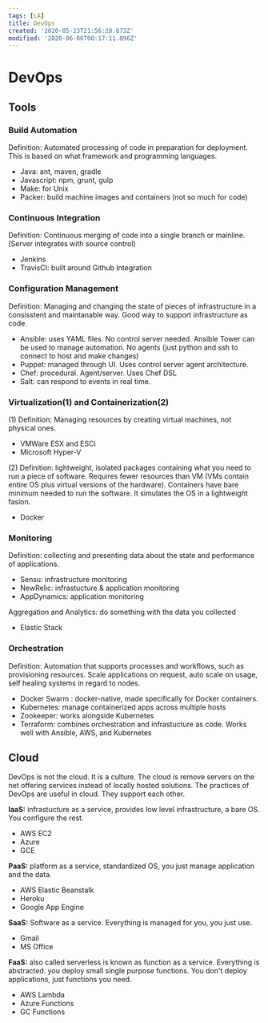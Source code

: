 ```yaml
---
tags: [LA]
title: DevOps
created: '2020-05-23T21:56:28.873Z'
modified: '2020-06-06T00:17:11.896Z'
---
```


# DevOps
## Tools

### Build Automation

Definition: Automated processing of code in preparation for deployment. This is based on what framework and programming languages.

- Java: ant, maven, gradle
- Javascript: npm, grunt, gulp
- Make: for Unix
- Packer: build machine images and containers (not so much for code)

### Continuous Integration

Definition: Continuous merging of code into a single branch or mainline. (Server integrates with source control)

- Jenkins
- TravisCI: built around Github Integration

### Configuration Management

Definition: Managing and changing the state of pieces of infrastructure in a consisstent and maintanable way. Good way to support infrastructure as code.

- Ansible: uses YAML files. No control server needed. Ansible Tower can be used to manage automation. No agents (just python and ssh to connect to host and make changes)
- Puppet: managed through UI. Uses control server agent architecture.
- Chef: procedural. Agent/server. Uses Chef DSL
- Salt: can respond to events in real time.

### Virtualization(1) and Containerization(2)

(1) Definition: Managing resources by creating virtual machines, not physical ones.

- VMWare ESX and ESCi
- Microsoft Hyper-V

(2) Definition: lightweight, isolated packages containing what you need to run a piece of software. Requires fewer resources than VM (VMs contain entire OS plus virtual versions of the hardware). Containers have bare minimum needed to run the software. It simulates the OS in a lightweight fasion. 

- Docker

### Monitoring

Definition: collecting and presenting data about the state and performance of applications.

- Sensu: infrastructure monitoring
- NewRelic: infrastucture & application monitoring
- AppDynamics: application monitoring 

Aggregation and Analytics: do something with the data you collected

- Elastic Stack

### Orchestration

Definition: Automation that supports processes and workflows, such as provisioning resources. Scale applications on request, auto scale on usage, self healing systems in regard to nodes.

- Docker Swarm : docker-native, made specifically for Docker containers. 
- Kubernetes: manage containerized apps across multiple hosts
- Zookeeper: works alongside Kubernetes
- Terraform: combines orchestration and infrastucture as code. Works well with Ansible, AWS, and Kubernetes

## Cloud

DevOps is not the cloud. It is a culture. The cloud is remove servers on the net offering services instead of locally hosted solutions. The practices of DevOps are useful in cloud. They support each other.

**IaaS:** infrastucture as a service, provides low level infrastructure, a bare OS. You configure the rest.

- AWS EC2
- Azure
- GCE

**PaaS:** platform as a service, standardized OS, you just manage application and the data.

- AWS Elastic Beanstalk
- Heroku
- Google App Engine

**SaaS:** Software as a service. Everything is managed for you, you just use. 

- Gmail
- MS Office

**FaaS:** also called serverless is known as function as a service. Everything is abstracted. you deploy small single purpose functions. You don't deploy applications, just functions you need. 

- AWS Lambda
- Azure Functions
- GC Functions


















